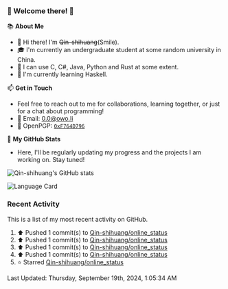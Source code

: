 ### 🌟 Welcome there! 🌟

📚 **About Me**
- 👋 Hi there! I'm ~~Qin-shihuang~~(Smile).
- 🎓 I'm currently an undergraduate student at some random university in China.
- 🚀 I can use C, C#, Java, Python and Rust at some extent.
- 🌱 I'm currently learning Haskell.

📫 **Get in Touch**
- Feel free to reach out to me for collaborations, learning together, or just for a chat about programming!
- 📩 Email: 0.0@owo.li
- 🔑 OpenPGP: [`0xF764D796`](https://keys.openpgp.org/vks/v1/by-fingerprint/99D5AF94A1585E16E14895EFBF6C0BF4F764D796)


📝 **My GitHub Stats**
- Here, I'll be regularly updating my progress and the projects I am working on. Stay tuned!

![Qin-shihuang's GitHub stats](https://github-readme-stats.vercel.app/api?username=Qin-shihuang&show_icons=true)

![Language Card](https://github-readme-stats.vercel.app/api/top-langs/?username=Qin-shihuang)
### Recent Activity

This is a list of my most recent activity on GitHub.

<!--RECENT_ACTIVITY:start-->
1. ⬆️ Pushed 1 commit(s) to [Qin-shihuang/online_status](https://github.com/Qin-shihuang/online_status)<br>
2. ⬆️ Pushed 1 commit(s) to [Qin-shihuang/online_status](https://github.com/Qin-shihuang/online_status)<br>
3. ⬆️ Pushed 1 commit(s) to [Qin-shihuang/online_status](https://github.com/Qin-shihuang/online_status)<br>
4. ⬆️ Pushed 1 commit(s) to [Qin-shihuang/online_status](https://github.com/Qin-shihuang/online_status)<br>
5. ⭐ Starred [Qin-shihuang/online_status](https://github.com/Qin-shihuang/online_status)<br>
<!--RECENT_ACTIVITY:end-->

<!--RECENT_ACTIVITY:last_update-->
Last Updated: Thursday, September 19th, 2024, 1:05:34 AM
<!--RECENT_ACTIVITY:last_update_end-->
